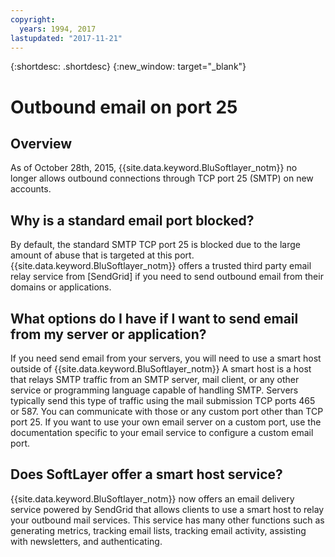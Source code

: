 ```yaml
---
copyright:
  years: 1994, 2017
lastupdated: "2017-11-21"
---
```


{:shortdesc: .shortdesc}
{:new_window: target="_blank"}

# Outbound email on port 25

## Overview

As of October 28th, 2015, {{site.data.keyword.BluSoftlayer_notm}} no longer allows outbound connections through TCP port 25 (SMTP) on new accounts.

## Why is a standard email port blocked?

By default, the standard SMTP TCP port 25 is blocked due to the large amount of abuse that is targeted at this port. {{site.data.keyword.BluSoftlayer_notm}} offers a trusted third party email relay service from [SendGrid] if you need to send outbound email from their domains or applications.  

## What options do I have if I want to send email from my server or application?

If you need send email from your servers, you will need to use a smart host outside of {{site.data.keyword.BluSoftlayer_notm}} A smart host is a host that relays SMTP traffic from an SMTP server, mail client, or any other service or programming language capable of handling SMTP. Servers typically send this type of traffic using the mail submission TCP ports 465 or 587.  You can communicate with those or any custom port other than TCP port 25. If you want to use your own email server on a custom port, use the documentation specific to your email service to configure a custom email port.

## Does SoftLayer offer a smart host service?

{{site.data.keyword.BluSoftlayer_notm}} now offers an email delivery service powered by SendGrid that allows clients to use a smart host to relay your outbound mail services. This service has many other functions such as generating metrics, tracking email lists, tracking email activity, assisting with newsletters, and authenticating.
